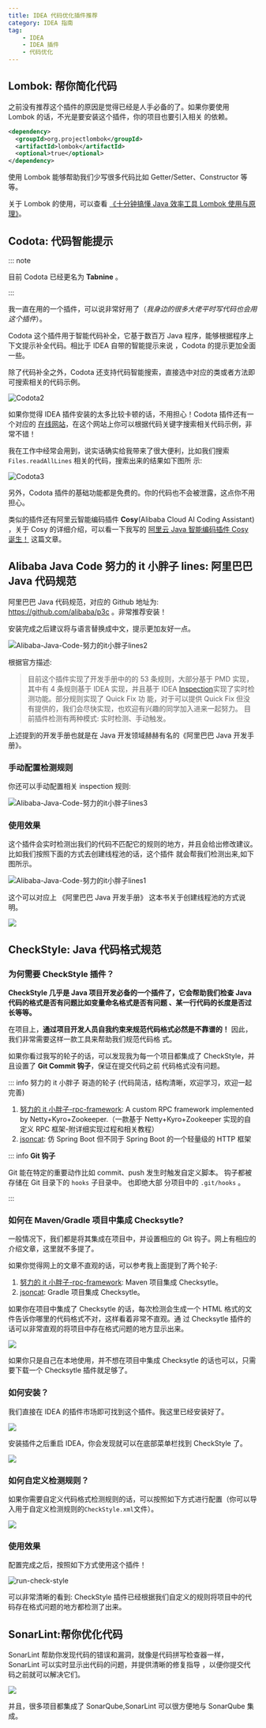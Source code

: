 ```yaml
---
title: IDEA 代码优化插件推荐
category: IDEA 指南
tag:
    - IDEA
    - IDEA 插件
    - 代码优化
---
```


## Lombok: 帮你简化代码

之前没有推荐这个插件的原因是觉得已经是人手必备的了。如果你要使用 Lombok 的话，不光是要安装这个插件，你的项目也要引入相关
的依赖。

```xml
<dependency>
  <groupId>org.projectlombok</groupId>
  <artifactId>lombok</artifactId>
  <optional>true</optional>
</dependency>
```

使用 Lombok 能够帮助我们少写很多代码比如 Getter/Setter、Constructor 等等。

关于 Lombok 的使用，可以查看
[《十分钟搞懂 Java 效率工具 Lombok 使用与原理》](https://mp.weixin.qq.com/s?__biz=Mzg2OTA0Njk0OA==&mid=2247485385&idx=2&sn=a7c3fb4485ffd8c019e5541e9b1580cd&chksm=cea24802f9d5c1144eee0da52cfc0cc5e8ee3590990de3bb642df4d4b2a8cd07f12dd54947b9&token=1667678311&lang=zh_CN#rd)。

## Codota: 代码智能提示

::: note

目前 Codota 已经更名为 **Tabnine** 。

:::

我一直在用的一个插件，可以说非常好用了（_我身边的很多大佬平时写代码也会用这个插件_）。

Codota 这个插件用于智能代码补全，它基于数百万 Java 程序，能够根据程序上下文提示补全代码。相比于 IDEA 自带的智能提示来说
，Codota 的提示更加全面一些。

除了代码补全之外，Codota 还支持代码智能搜索，直接选中对应的类或者方法即可搜索相关的代码示例。

![Codota2](./assets/Codota2.png)

如果你觉得 IDEA 插件安装的太多比较卡顿的话，不用担心！Codota 插件还有一个对应的
[在线网站](https://www.codota.com/code)，在这个网站上你可以根据代码关键字搜索相关代码示例，非常不错！

我在工作中经常会用到，说实话确实给我带来了很大便利，比如我们搜索 `Files.readAllLines` 相关的代码，搜索出来的结果如下图所
示:

![Codota3](./assets/Codota3.png)

另外，Codota 插件的基础功能都是免费的。你的代码也不会被泄露，这点你不用担心。

类似的插件还有阿里云智能编码插件 **Cosy**(Alibaba Cloud AI Coding Assistant) ，关于 Cosy 的详细介绍，可以看一下我写的
[阿里云 Java 智能编码插件 Cosy 诞生！](https://zhuanlan.zhihu.com/p/464874603) 这篇文章。

## Alibaba Java Code 努力的 it 小胖子 lines: 阿里巴巴 Java 代码规范

阿里巴巴 Java 代码规范，对应的 Github 地址为: <https://github.com/alibaba/p3c> 。非常推荐安装！

安装完成之后建议将与语言替换成中文，提示更加友好一点。

![Alibaba-Java-Code-努力的it小胖子lines2](./assets/p3c/Alibaba-Java-Code-努力的it小胖子lines2.png)

根据官方描述:

> 目前这个插件实现了开发手册中的的 53 条规则，大部分基于 PMD 实现，其中有 4 条规则基于 IDEA 实现，并且基于 IDEA
> [Inspection](https://www.jetbrains.com/help/idea/code-inspection.html)实现了实时检测功能。部分规则实现了 Quick Fix 功
> 能，对于可以提供 Quick Fix 但没有提供的，我们会尽快实现，也欢迎有兴趣的同学加入进来一起努力。 目前插件检测有两种模式:
> 实时检测、手动触发。

上述提到的开发手册也就是在 Java 开发领域赫赫有名的《阿里巴巴 Java 开发手册》。

### 手动配置检测规则

你还可以手动配置相关 inspection 规则:

![Alibaba-Java-Code-努力的it小胖子lines3](./assets/p3c/Alibaba-Java-Code-努力的it小胖子lines3.png)

### 使用效果

这个插件会实时检测出我们的代码不匹配它的规则的地方，并且会给出修改建议。比如我们按照下面的方式去创建线程池的话，这个插件
就会帮我们检测出来,如下图所示。

![Alibaba-Java-Code-努力的it小胖子lines1](./assets/p3c/Alibaba-Java-Code-努力的it小胖子lines1.png)

这个可以对应上 《阿里巴巴 Java 开发手册》 这本书关于创建线程池的方式说明。

![](./assets/p3c/阿里巴巴开发手册-线程池创建.png)

## CheckStyle: Java 代码格式规范

### 为何需要 CheckStyle 插件？

**CheckStyle 几乎是 Java 项目开发必备的一个插件了，它会帮助我们检查 Java 代码的格式是否有问题比如变量命名格式是否有问题
、某一行代码的长度是否过长等等。**

在项目上，**通过项目开发人员自我约束来规范代码格式必然是不靠谱的！** 因此，我们非常需要这样一款工具来帮助我们规范代码格
式。

如果你看过我写的轮子的话，可以发现我为每一个项目都集成了 CheckStyle，并且设置了 **Git Commit 钩子**，保证在提交代码之前
代码格式没有问题。

::: info 努力的 it 小胖子 哥造的轮子 (代码简洁，结构清晰，欢迎学习，欢迎一起完善)

1. [努力的 it 小胖子-rpc-framework](https://github.com/Snailclimb/努力的it小胖子-rpc-framework): A custom RPC framework
   implemented by Netty+Kyro+Zookeeper.（一款基于 Netty+Kyro+Zookeeper 实现的自定义 RPC 框架-附详细实现过程和相关教程）
1. [jsoncat](https://github.com/Snailclimb/jsoncat): 仿 Spring Boot 但不同于 Spring Boot 的一个轻量级的 HTTP 框架

::: info **Git 钩子**

Git 能在特定的重要动作比如 commit、push 发生时触发自定义脚本。 钩子都被存储在 Git 目录下的 `hooks` 子目录中。 也即绝大部
分项目中的 `.git/hooks` 。

:::

### 如何在 Maven/Gradle 项目中集成 Checksytle?

一般情况下，我们都是将其集成在项目中，并设置相应的 Git 钩子。网上有相应的介绍文章，这里就不多提了。

如果你觉得网上的文章不直观的话，可以参考我上面提到了两个轮子:

1. [努力的 it 小胖子-rpc-framework](https://github.com/Snailclimb/努力的it小胖子-rpc-framework): Maven 项目集成
   Checksytle。
2. [jsoncat](https://github.com/Snailclimb/jsoncat): Gradle 项目集成 Checksytle。

如果你在项目中集成了 Checksytle 的话，每次检测会生成一个 HTML 格式的文件告诉你哪里的代码格式不对，这样看着非常不直观。通
过 Checksytle 插件的话可以非常直观的将项目中存在格式问题的地方显示出来。

![](https://cdn.jsdelivr.net/gh/java努力的it小胖子-tech/blog-images/IDEA%E6%8F%92%E4%BB%B6/image-20201013135044410.png)

如果你只是自己在本地使用，并不想在项目中集成 Checksytle 的话也可以，只需要下载一个 Checksytle 插件就足够了。

### 如何安装？

我们直接在 IDEA 的插件市场即可找到这个插件。我这里已经安装好了。

![](https://cdn.jsdelivr.net/gh/java努力的it小胖子-tech/blog-images/IDEA%E6%8F%92%E4%BB%B6/image-20201013103610557.png)

安装插件之后重启 IDEA，你会发现就可以在底部菜单栏找到 CheckStyle 了。

![](https://cdn.jsdelivr.net/gh/java努力的it小胖子-tech/blog-images/IDEA%E6%8F%92%E4%BB%B6/image-20201013134644991.png)

### 如何自定义检测规则？

如果你需要自定义代码格式检测规则的话，可以按照如下方式进行配置（你可以导入用于自定义检测规则的`CheckStyle.xml`文件）。

![](https://cdn.jsdelivr.net/gh/java努力的it小胖子-tech/blog-images/IDEA%E6%8F%92%E4%BB%B6/setting-check-style.png)

### 使用效果

配置完成之后，按照如下方式使用这个插件！

![run-check-style](https://cdn.jsdelivr.net/gh/java努力的it小胖子-tech/blog-images/IDEA%E6%8F%92%E4%BB%B6/run-check-style.png)

可以非常清晰的看到: CheckStyle 插件已经根据我们自定义的规则将项目中的代码存在格式问题的地方都检测了出来。

## SonarLint:帮你优化代码

SonarLint 帮助你发现代码的错误和漏洞，就像是代码拼写检查器一样，SonarLint 可以实时显示出代码的问题，并提供清晰的修复指导
，以便你提交代码之前就可以解决它们。

![](https://cdn.jsdelivr.net/gh/java努力的it小胖子-tech/blog-images-2@main/%E7%B3%BB%E7%BB%9F%E8%AE%BE%E8%AE%A1/image-20201019222817359.png)

并且，很多项目都集成了 SonarQube,SonarLint 可以很方便地与 SonarQube 集成。
